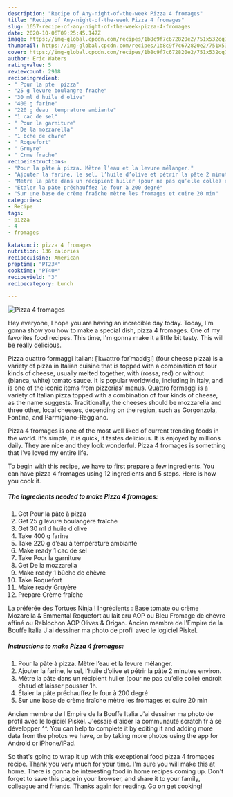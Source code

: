 ```yaml
---
description: "Recipe of Any-night-of-the-week Pizza 4 fromages"
title: "Recipe of Any-night-of-the-week Pizza 4 fromages"
slug: 1657-recipe-of-any-night-of-the-week-pizza-4-fromages
date: 2020-10-06T09:25:45.147Z
image: https://img-global.cpcdn.com/recipes/1b8c9f7c672820e2/751x532cq70/pizza-4-fromages-photo-principale-de-la-recette.jpg
thumbnail: https://img-global.cpcdn.com/recipes/1b8c9f7c672820e2/751x532cq70/pizza-4-fromages-photo-principale-de-la-recette.jpg
cover: https://img-global.cpcdn.com/recipes/1b8c9f7c672820e2/751x532cq70/pizza-4-fromages-photo-principale-de-la-recette.jpg
author: Eric Waters
ratingvalue: 5
reviewcount: 2918
recipeingredient:
- " Pour la pte  pizza"
- "25 g levure boulangre frache"
- "30 ml d huile d olive"
- "400 g farine"
- "220 g deau  temprature ambiante"
- "1 cac de sel"
- " Pour la garniture"
- " De la mozzarella"
- "1 bche de chvre"
- " Roquefort"
- " Gruyre"
- " Crme frache"
recipeinstructions:
- "Pour la pâte à pizza. Mètre l’eau et la levure mélanger."
- "Ajouter la farine, le sel, l’huile d’olive et pétrir la pâte 2 minutes environ."
- "Mètre la pâte dans un récipient huiler (pour ne pas qu’elle colle) endroit chaud et laisser pousser 1h."
- "Étaler la pâte préchauffez le four à 200 degré"
- "Sur une base de crème fraîche mètre les fromages et cuire 20 min"
categories:
- Recipe
tags:
- pizza
- 4
- fromages

katakunci: pizza 4 fromages 
nutrition: 136 calories
recipecuisine: American
preptime: "PT23M"
cooktime: "PT40M"
recipeyield: "3"
recipecategory: Lunch

---
```



![Pizza 4 fromages](https://img-global.cpcdn.com/recipes/1b8c9f7c672820e2/751x532cq70/pizza-4-fromages-photo-principale-de-la-recette.jpg)

Hey everyone, I hope you are having an incredible day today. Today, I'm gonna show you how to make a special dish, pizza 4 fromages. One of my favorites food recipes. This time, I'm gonna make it a little bit tasty. This will be really delicious.

Pizza quattro formaggi Italian: [ˈkwattro forˈmaddʒi] (four cheese pizza) is a variety of pizza in Italian cuisine that is topped with a combination of four kinds of cheese, usually melted together, with (rossa, red) or without (bianca, white) tomato sauce. It is popular worldwide, including in Italy, and is one of the iconic items from pizzerias&#39; menus. Quattro formaggi is a variety of Italian pizza topped with a combination of four kinds of cheese, as the name suggests. Traditionally, the cheeses should be mozzarella and three other, local cheeses, depending on the region, such as Gorgonzola, Fontina, and Parmigiano-Reggiano.

Pizza 4 fromages is one of the most well liked of current trending foods in the world. It's simple, it is quick, it tastes delicious. It is enjoyed by millions daily. They are nice and they look wonderful. Pizza 4 fromages is something that I've loved my entire life.


To begin with this recipe, we have to first prepare a few ingredients. You can have pizza 4 fromages using 12 ingredients and 5 steps. Here is how you cook it.

<!--inarticleads1-->

##### The ingredients needed to make Pizza 4 fromages:

1. Get  Pour la pâte à pizza
1. Get 25 g levure boulangère fraîche
1. Get 30 ml d huile d olive
1. Take 400 g farine
1. Take 220 g d’eau à température ambiante
1. Make ready 1 cac de sel
1. Take  Pour la garniture
1. Get  De la mozzarella
1. Make ready 1 bûche de chèvre
1. Take  Roquefort
1. Make ready  Gruyère
1. Prepare  Crème fraîche


La préférée des Tortues Ninja ! Ingrédients : Base tomate ou crème Mozarella &amp; Emmental Roquefort au lait cru AOP ou Bleu Fromage de chèvre affiné ou Reblochon AOP Olives &amp; Origan. Ancien membre de l&#39;Empire de la Bouffe Italia J&#39;ai dessiner ma photo de profil avec le logiciel Piskel. 

<!--inarticleads2-->

##### Instructions to make Pizza 4 fromages:

1. Pour la pâte à pizza. Mètre l’eau et la levure mélanger.
1. Ajouter la farine, le sel, l’huile d’olive et pétrir la pâte 2 minutes environ.
1. Mètre la pâte dans un récipient huiler (pour ne pas qu’elle colle) endroit chaud et laisser pousser 1h.
1. Étaler la pâte préchauffez le four à 200 degré
1. Sur une base de crème fraîche mètre les fromages et cuire 20 min


Ancien membre de l&#39;Empire de la Bouffe Italia J&#39;ai dessiner ma photo de profil avec le logiciel Piskel. J&#39;essaie d&#39;aider la communauté scratch fr à se développer ^^. You can help to complete it by editing it and adding more data from the photos we have, or by taking more photos using the app for Android or iPhone/iPad. 

So that's going to wrap it up with this exceptional food pizza 4 fromages recipe. Thank you very much for your time. I'm sure you will make this at home. There is gonna be interesting food in home recipes coming up. Don't forget to save this page in your browser, and share it to your family, colleague and friends. Thanks again for reading. Go on get cooking!
